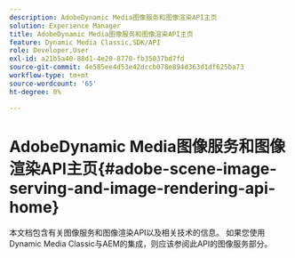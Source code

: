 ```yaml
---
description: AdobeDynamic Media图像服务和图像渲染API主页
solution: Experience Manager
title: AdobeDynamic Media图像服务和图像渲染API主页
feature: Dynamic Media Classic,SDK/API
role: Developer,User
exl-id: a21b5a40-88d1-4e20-8770-fb35037bd7fd
source-git-commit: 4e585ee4d53e42dccb078e894d363d1df625ba73
workflow-type: tm+mt
source-wordcount: '65'
ht-degree: 0%

---
```


# AdobeDynamic Media图像服务和图像渲染API主页{#adobe-scene-image-serving-and-image-rendering-api-home}

本文档包含有关图像服务和图像渲染API以及相关技术的信息。 如果您使用Dynamic Media Classic与AEM的集成，则应该参阅此API的图像服务部分。
